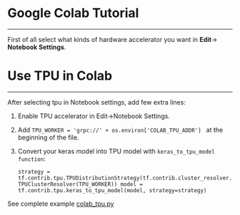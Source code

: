 # Google Colab Tutorial
---

First of all select what kinds of hardware accelerator you want in **Edit**-> **Notebook Settings**.

# Use TPU in Colab
---

After selecting tpu in Notebook settings, add few extra lines:

 1) Enable TPU accelerator in Edit->Notebook Settings.
 2) Add `TPU_WORKER = 'grpc://' + os.environ['COLAB_TPU_ADDR'] ` at the beginning of the file.
 3) Convert your keras model into TPU model with `keras_to_tpu_model function`:
 
    `strategy = tf.contrib.tpu.TPUDistributionStrategy(tf.contrib.cluster_resolver.TPUClusterResolver(TPU_WORKER)) model =                                                            tf.contrib.tpu.keras_to_tpu_model(model, strategy=strategy)`
  
  See complete example [colab_tpu.py](https://github.com/hadifar/tensorflow-starter/blob/master/lesson11/colab_tpu.py)
